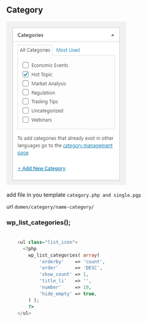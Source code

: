 ## Category

![](../../img/all-category.png)


add file in you template ``category.php and single.pgp``

url ``domen/category/name-category/``



### wp_list_categories();

```php

    <ul class="list_icon">
      <?php
        wp_list_categories( array(
            'orderby'    => 'count',
            'order'      => 'DESC',
            'show_count' => 1,
            'title_li'   => '',
            'number'     => 10,
            'hide_empty' => true,
        ) );
        ?>
    </ul>

```

<!--#### In SCSS-->

<!--MD-MANUAL/scss/media/ [Links](https://github.com/Fobiya/MD-MANUAL/tree/master/scss/media)-->
